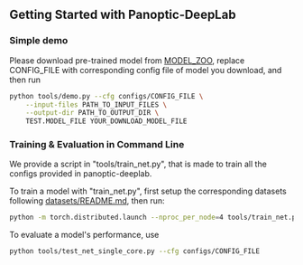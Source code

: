 ## Getting Started with Panoptic-DeepLab

### Simple demo
Please download pre-trained model from [MODEL_ZOO](MODEL_ZOO.md), replace CONFIG_FILE with
corresponding config file of model you download, and then run

```bash
python tools/demo.py --cfg configs/CONFIG_FILE \
    --input-files PATH_TO_INPUT_FILES \
    --output-dir PATH_TO_OUTPUT_DIR \
    TEST.MODEL_FILE YOUR_DOWNLOAD_MODEL_FILE
```

### Training & Evaluation in Command Line
We provide a script in "tools/train_net.py", that is made to train
all the configs provided in panoptic-deeplab.

To train a model with "train_net.py", first
setup the corresponding datasets following
[datasets/README.md](https://github.com/bowenc0221/panoptic-deeplab/blob/master/datasets/README.md),
then run:
```bash
python -m torch.distributed.launch --nproc_per_node=4 tools/train_net.py --cfg configs/CONFIG_FILE
```

To evaluate a model's performance, use
```bash
python tools/test_net_single_core.py --cfg configs/CONFIG_FILE
```
